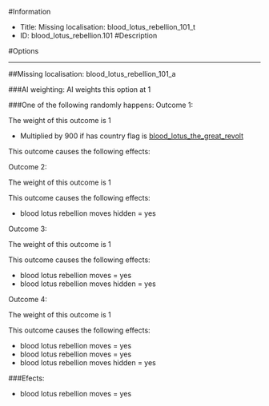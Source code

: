 #Information
 - Title: Missing localisation: blood_lotus_rebellion_101_t
 - ID: blood_lotus_rebellion.101
#Description

#Options

___
##Missing localisation: blood_lotus_rebellion_101_a

###AI weighting:
AI weights this option at 1


###One of the following randomly happens:
Outcome 1:

The weight of this outcome is 1
 - Multiplied by 900 if has country flag is [blood_lotus_the_great_revolt](../flags/blood_lotus_the_great_revolt.md)

This outcome causes the following effects:<ul></ul>
Outcome 2:

The weight of this outcome is 1

This outcome causes the following effects:<ul><li>blood lotus rebellion moves hidden = yes</li></ul>
Outcome 3:

The weight of this outcome is 1

This outcome causes the following effects:<ul><li>blood lotus rebellion moves = yes</li><li>blood lotus rebellion moves hidden = yes</li></ul>
Outcome 4:

The weight of this outcome is 1

This outcome causes the following effects:<ul><li>blood lotus rebellion moves = yes</li><li>blood lotus rebellion moves = yes</li><li>blood lotus rebellion moves hidden = yes</li></ul>

###Efects:<ul><li>blood lotus rebellion moves = yes</li></ul>
